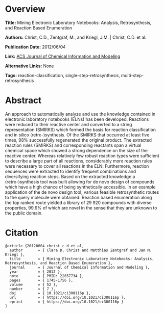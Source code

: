# Overview
**Title:**
Mining Electronic Laboratory Notebooks: Analysis, Retrosynthesis, and Reaction Based Enumeration

**Authors:**
Christ, C.D., Zentgraf, M., and Kriegl, J.M. |
Christ, C.D. et al.

**Publication Date:**
2012/06/04

**Link:**
[ACS Journal of Chemical Information and Modeling](https://pubs.acs.org/doi/10.1021/ci300116p)

**Alternative Links:**
None

**Tags:**
reaction-classification, single-step-retrosynthesis, multi-step-retrosynthesis


# Abstract
An approach to automatically analyze and use the knowledge contained in electronic laboratory notebooks (ELNs) has been developed.
Reactions were reduced to their reactive center and converted to a string representation (SMIRKS) which formed the basis for reaction classification and in silico (retro-)synthesis.
Of the SMIRKS that occurred at least five times, 98% successfully regenerated the original product.
The extracted reaction rules (SMIRKS) and corresponding reactants span a virtual chemical space which showed a strong dependence on the size of the reactive center.
Whereas relatively few robust reaction types were sufficient to describe a large part of all reactions, considerably more reaction rules were necessary to cover all reactions in the ELN.
Furthermore, reaction sequences were extracted to identify frequent combinations and diversifying reaction steps.
Based on the extracted knowledge a (retro-)synthesis tool was built allowing for de novo design of compounds which have a high chance of being synthetically accessible.
In an example application of the de novo design tool, various feasible retrosynthetic routes to the query molecule were obtained.
Reaction based enumeration along the top ranked route yielded a library of 29 920 compounds with diverse properties, 99.9% of which are novel in the sense that they are unknown to the public domain.


# Citation
```
@article {20120604_christ_c_d_et_al,
  author       = { Clara D. Christ and Matthias Zentgraf and Jan M. Kriegl },
  title        = { Mining Electronic Laboratory Notebooks: Analysis, Retrosynthesis, and Reaction Based Enumeration },
  journal      = { Journal of Chemical Information and Modeling },
  year         = { 2012 },
  note         = { PMID: 22657734 },
  pages        = { 1745-1756 },
  volume       = { 52 },
  number       = { 7 },
  doi          = { 10.1021/ci300116p },
  url          = { https://doi.org/10.1021/ci300116p },
  eprint       = { https://doi.org/10.1021/ci300116p }
}
```
